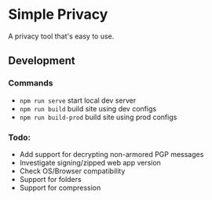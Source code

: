 # Simple Privacy

A privacy tool that's easy to use.

## Development

### Commands
 - `npm run serve` start local dev server
 - `npm run build` build site using dev configs
 - `npm run build-prod` build site using prod configs

### Todo:
 - Add support for decrypting non-armored PGP messages
 - Investigate signing/zipped web app version
 - Check OS/Browser compatibility
 - Support for folders
 - Support for compression
